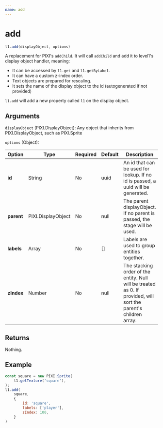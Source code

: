 ```yaml
---
name: add
---
```


# add

```js
l1.add(displayObject, options)
```

A replacement for PIXI's `addChild`. It will call `addChild` and add it to level1's display object handler, meaning:

- It can be accessed by `l1.get` and `l1.getByLabel`.
- It can have a custom z-index order.
- Text objects are prepared for rescaling.
- It sets the name of the display object to the id (autogenerated if not provided)

`l1.add` will add a new property called `l1` on the display object.

## Arguments

`displayObject` (PIXI.DisplayObject): Any object that inherits from PIXI.DisplayObject, such as PIXI.Sprite

`options` (Object):

Option | Type | Required | Default | Description
-- | -- | -- | -- | --
**id** | String | No | uuid | An id that can be used for lookup. If no id is passed, a uuid will be generated.
**parent** | PIXI.DisplayObject | No | null | The parent displayObject. If no parent is passed, the stage will be used.
**labels** | Array | No | [] | Labels are used to group entities together.
**zIndex** | Number | No | null | The stacking order of the entity. Null will be treated as 0. If provided, will sort the parent's children array.

## Returns

Nothing.

## Example

```js
const square = new PIXI.Sprite(
    l1.getTexture('square'),
);
l1.add(
    square,
    {
        id: 'square',
        labels: ['player'],
        zIndex: 100,
    }
)
```
